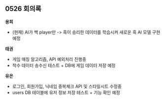 ## 0526 회의록

**용희**
+ (현재) AI가 백 player만 -> 흑이 승리한 데이터를 학습시켜 새로운 흑 AI 모델 구현 예정

**태권**
+ 게임 매칭 알고리즘, API 예외처리 진행중
+ 착수 데이터 송수신 테스트 + DB에 게임 데이터 저장 예정

**유은**
+ 로그인, 회원가입, 닉네임 중복체크 API 및 스타일시트 수정중
+ users DB 테이블에 유저 정보 저장 테스트 + 기능 확인 예정